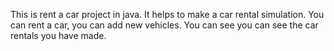 This is rent a car project in java. It helps to make a car rental simulation. You can rent a car, you can add new vehicles. You can see you can see the car rentals you have made.
